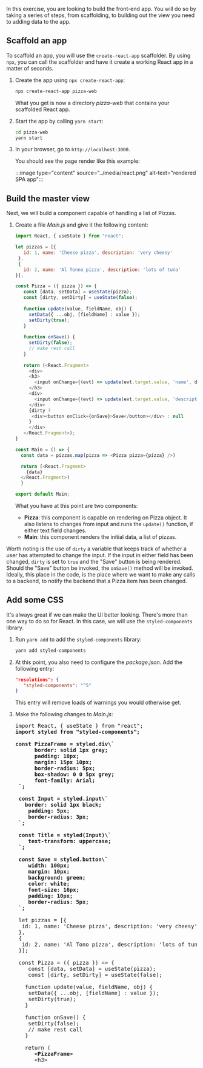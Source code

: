 In this exercise, you are looking to build the front-end app. You will do so by taking a series of steps, from scaffolding, to building out the view you need to adding data to the app.

## Scaffold an app

To scaffold an app, you will use the `create-react-app` scaffolder. By using `npx`, you can call the scaffolder and have it create a working React app in a matter of seconds.

1. Create the app using `npx create-react-app`:

    ```bash
    npx create-react-app pizza-web
    ```

    What you get is now a directory _pizza-web_ that contains your scaffolded React app. 

1. Start the app by calling `yarn start`:

   ```bash
   cd pizza-web
   yarn start
   ```

1. In your browser, go to `http://localhost:3000`.

   You should see the page render like this example:

   :::image type="content" source="../media/react.png" alt-text="rendered SPA app":::

## Build the master view

Next, we will build a component capable of handling a list of Pizzas.

1. Create a file _Main.js_ and give it the following content:

   ```javascript
   import React, { useState } from "react";

   let pizzas = [{
      id: 1, name: 'Cheese pizza', description: 'very cheesy'
    },
    {
      id: 2, name: 'Al Tonno pizza', description: 'lots of tuna'
   }];

   const Pizza = ({ pizza }) => {
      const [data, setData] = useState(pizza);
      const [dirty, setDirty] = useState(false);
    
      function update(value, fieldName, obj) {
        setData({ ...obj, [fieldName] : value });
        setDirty(true);
      }
    
      function onSave() {
        setDirty(false);
        // make rest call
      }
    
      return (<React.Fragment>
        <div>
        <h3>
          <input onChange={(evt) => update(evt.target.value, 'name', data)} value={data.name} /> 
        </h3>
        <div>
          <input onChange={(evt) => update(evt.target.value, 'description', data)} value={data.description} />
        </div>
        {dirty ? 
         <div><button onClick={onSave}>Save</button></div> : null
        }
        </div>
      </React.Fragment>);
   }

   const Main = () => {
     const data = pizzas.map(pizza => <Pizza pizza={pizza} />)

     return (<React.Fragment>
       {data}
     </React.Fragment>)
     }

   export default Main;
   ```

   What you have at this point are two components:

   - **Pizza**: this component is capable on rendering on Pizza object. It also listens to changes from input and runs the `update()` function, if either text field changes. 
   - **Main**: this component renders the initial data, a list of pizzas.

Worth noting is the use of `dirty` a variable that keeps track of whether a user has attempted to change the input. If the input in either field has been changed, `dirty` is set to `true` and the "Save" button is being rendered. Should the "Save" button be invoked, the `onSave()` method will be invoked. Ideally, this place in the code, is the place where we want to make any calls to a backend, to notify the backend that a Pizza item has been changed.

## Add some CSS

It's always great if we can make the UI better looking. There's more than one way to do so for React. In this case, we will use the `styled-components` library.

1. Run `yarn add` to add the `styled-components` library:

   ```bash
   yarn add styled-components
   ```

1. At this point, you also need to configure the _package.json_. Add the following entry:

   ```json
   "resolutions": {
      "styled-components": "^5"
   }
   ```

   This entry will remove loads of warnings you would otherwise get.

1. Make the following changes to _Main.js_:

   <pre>
   import React, { useState } from "react";
   <b>import styled from "styled-components";</b>

   <b>const PizzaFrame = styled.div\`
        &nbsp;border: solid 1px gray;
        &nbsp;padding: 10px;
        &nbsp;margin: 15px 10px;
        &nbsp;border-radius: 5px;
        &nbsp;box-shadow: 0 0 5px grey;
        &nbsp;font-family: Arial;
    `;

    const Input = styled.input\`
     &nbsp;border: solid 1px black;
      &nbsp;padding: 5px;
      &nbsp;border-radius: 3px;
    `;

    const Title = styled(Input)\`
      &nbsp;text-transform: uppercase;
    `;

    const Save = styled.button\`
      &nbsp;width: 100px;
      &nbsp;margin: 10px;
      &nbsp;background: green;
      &nbsp;color: white;
      &nbsp;font-size: 16px;
      &nbsp;padding: 10px;
      &nbsp;border-radius: 5px;
    `;</b>

    let pizzas = [{
    &nbsp;id: 1, name: 'Cheese pizza', description: 'very cheesy'
    },
    {
    &nbsp;id: 2, name: 'Al Tono pizza', description: 'lots of tuna'
    }];

    const Pizza = ({ pizza }) => {
      &nbsp;const [data, setData] = useState(pizza);
      &nbsp;const [dirty, setDirty] = useState(false);

      function update(value, fieldName, obj) {
      &nbsp;setData({ ...obj, [fieldName] : value });
      &nbsp;setDirty(true);
      }

      function onSave() {
      &nbsp;setDirty(false);
      &nbsp;// make rest call
      }

      return (<React.Fragment>
        &nbsp;<b>&lt;PizzaFrame></b>
        &nbsp;&lt;h3>
          &nbsp;<b><Title onChange={(evt) => update(evt.target.value, 'name', data)} value={data.name} /></b> 
        &nbsp;&lt;/h3>
        <div>
          &nbsp;<b>&lt;Input onChange={(evt) => update(evt.target.value, 'description', data)} value={data.description} /></b>
        </div>
        {dirty ? 
         &lt;div><b>&lt;Save onClick={onSave}>Save&lt;/Save></b>&lt;/div> : null
        }
        &nbsp;<b>&lt;/PizzaFrame></b>
      </React.Fragment>);
    }

    const Main = () => {
      const data = pizzas.map(pizza => <Pizza pizza={pizza} />)

      return (<React.Fragment>
        {data}
      </React.Fragment>)
    }

    export default Main;
   </pre>

  Now, you have components that render with a decent appearance. Next, ensure your program is using this component.

1. Open _App.js_ and ensure it has the following content:

   ```javascript
    import './App.css';

    import Main from './Main.js';
    
    function App() {
      return (
        <div className="App">
          <Main />
        </div>
      );
    }
    
    export default App;
    
   ```

1. Run `yarn start`, to run the app:

   ```bash
   yarn start
   ```

   You should see the following:

   :::image type="content" source="../media/ui.png" alt-text="The rendered Pizza app":::

1. Type in an input field, it should mark it as *dirty* and the "Save" button for that item should appear.

   :::image type="content" source="../media/ui-changed.png" alt-text="edit item, Pizza app":::
